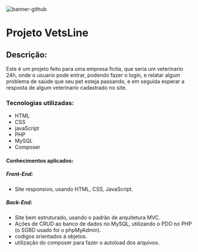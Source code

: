 ![banner-github](https://user-images.githubusercontent.com/79289410/217254735-0e1b5f45-bd77-452f-ae0d-b7d3a62782fb.png)

# Projeto VetsLine
## Descrição:
Este é um projeto feito para uma empresa fictía, que seria um veterinario 24h, onde o usuario pode entrar, podendo fazer o login, e relatar algum problema de saúde que seu pet esteja passando, e em seguida esperar a resposta de algum veterinario cadastrado no site.

### Tecnologias utilizadas:
* HTML
* CSS
* javaScript
* PHP
* MySQL
* Composer

#### Conhecimentos aplicados:
##### Front-End:
* Site responsivo, usando HTML, CSS, JavaScript.
##### Back-End:
* Site bem estruturado, usando o padrão de arquitetura MVC.
* Ações de CRUD ao banco de dados no MySQL, utilizando o PDO no PHP (o SGBD usado foi o phpMyAdmin).
* codigos orientados à objetos.
* utilização do composer para fazer o autoload dos arquivos.
